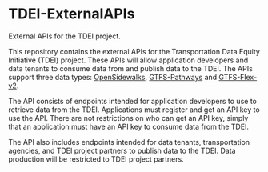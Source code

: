 # TDEI-ExternalAPIs

External APIs for the TDEI project.

This repository contains the external APIs for the Transportation Data Equity Initiative (TDEI) project. These APIs will allow application developers and data tenants to consume data from and publish data to the TDEI. The APIs support three data types: [OpenSidewalks](https://www.opensidewalks.com), [GTFS-Pathways](https://developers.google.com/transit/gtfs/reference) and [GTFS-Flex-v2](https://github.com/MobilityData/gtfs-flex/blob/master/spec/reference.md).

The API consists of endpoints intended for application developers to use to retrieve data from the TDEI. Applications must register and get an API key to use the API. There are not restrictions on who can get an API key, simply that an application must have an API key to consume data from the TDEI. 

The API also includes endpoints intended for data tenants, transportation agencies, and TDEI project partners to publish data to the TDEI. Data production will be restricted to TDEI project partners.
